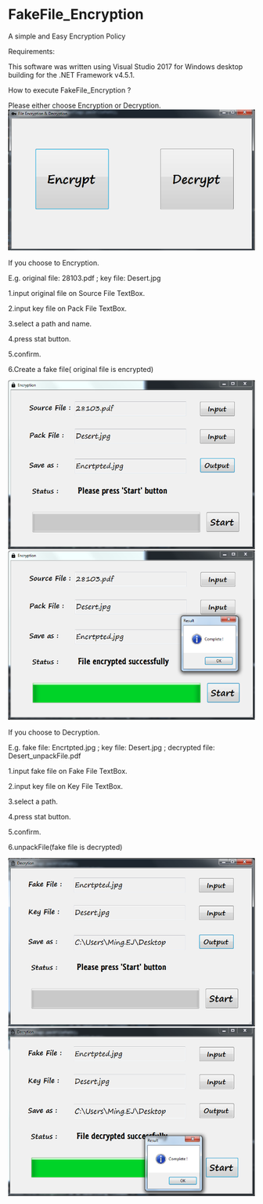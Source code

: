 # FakeFile_Encryption
A simple and Easy Encryption Policy

Requirements: 

This software was written using Visual Studio 2017 for Windows desktop building for the .NET Framework v4.5.1.

How to execute FakeFile_Encryption ?

Please either choose Encryption or Decryption.
![image](https://github.com/Ming-Shu/FakeFile_Encryption/blob/master/Main.PNG)

If you choose to Encryption.

E.g. original file: 28103.pdf ;  key file: Desert.jpg

1.input original file on Source File TextBox.

2.input key file on Pack File TextBox.

3.select a path and name.

4.press stat button.

5.confirm.

6.Create a fake file( original file is encrypted)

![image](https://github.com/Ming-Shu/FakeFile_Encryption/blob/master/Encryption.PNG)
![image](https://github.com/Ming-Shu/FakeFile_Encryption/blob/master/Encryption_Complete.PNG)


If you choose to Decryption.

E.g. fake file: Encrtpted.jpg ; key file: Desert.jpg ; decrypted file: Desert_unpackFile.pdf

1.input fake file on Fake File TextBox.

2.input key file on Key File TextBox.

3.select a path.

4.press stat button.

5.confirm.

6.unpackFile(fake file is decrypted)

![image](https://github.com/Ming-Shu/FakeFile_Encryption/blob/master/Decryption.PNG)
![image](https://github.com/Ming-Shu/FakeFile_Encryption/blob/master/Decryption_Complete.PNG)
